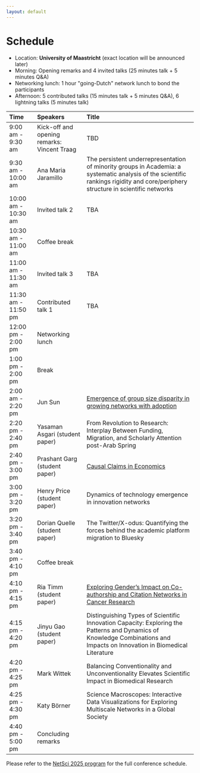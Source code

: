 ```yaml
---
layout: default
---
```


# Schedule
- Location: **University of Maastricht** (exact location will be announced later)
- Morning: Opening remarks and 4 invited talks (25 minutes talk + 5 minutes Q&A)
- Networking lunch: 1 hour "going-Dutch" network lunch to bond the participants
- Afternoon: 5 contributed talks (15 minutes talk + 5 minutes Q&A), 6 lightning talks (5 minutes talk)

| Time      | Speakers | Title |
|:----------- |:----------- |:----------- |
| 9:00 am - 9:30 am | Kick-off and opening remarks: Vincent Traag |TBD|
| 9:30 am - 10:00 am   | Ana Maria Jaramillo |The persistent underrepresentation of minority groups in Academia: a systematic analysis of the scientific rankings rigidity and core/periphery structure in scientific networks|
| 10:00 am - 10:30 am  | Invited talk 2 |TBA|
| 10:30 am - 11:00 am  | Coffee break ||
| 11:00 am - 11:30 am  | Invited talk 3 |TBA|
| 11:30 am - 11:50 pm  | Contributed talk 1 |TBA|
| 12:00 pm - 2:00 pm   | Networking lunch ||
| 1:00 pm - 2:00 pm   | Break ||
| 2:00 am - 2:20 pm  | Jun Sun |[Emergence of group size disparity in growing networks with adoption](https://doi.org/10.1038/s42005-024-01799-z)|
| 2:20 pm - 2:40 pm   | Yasaman Asgari (student paper) |From Revolution to Research: Interplay Between Funding, Migration, and Scholarly Attention post-Arab Spring|
| 2:40 pm - 3:00 pm   | Prashant Garg (student paper) |[Causal Claims in Economics](https://arxiv.org/abs/2501.06873)|
| 3:00 pm - 3:20 pm   | Henry Price (student paper) |Dynamics of technology emergence in innovation networks|
| 3:20 pm - 3:40 pm   | Dorian Quelle (student paper) |The Twitter/X-odus: Quantifying the forces behind the academic platform migration to Bluesky|
| 3:40 pm - 4:10 pm   | Coffee break ||
| 4:10 pm - 4:15 pm   | Ria Timm (student paper) |[Exploring Gender’s Impact on Co-authorship and Citation Networks in Cancer Research](https://github.com/netscisci/netscisci.github.io/blob/main/assets/papers/NetSciSci2025_paper_8.pdf)|
| 4:15 pm - 4:20 pm   | Jinyu Gao (student paper) |Distinguishing Types of Scientific Innovation Capacity: Exploring the Patterns and Dynamics of Knowledge Combinations and Impacts on Innovation in Biomedical Literature| 
| 4:20 pm - 4:25 pm   | Mark Wittek |Balancing Conventionality and Unconventionality Elevates Scientific Impact in Biomedical Research| 
| 4:25 pm - 4:30 pm   | Katy Börner |Science Macroscopes: Interactive Data Visualizations for Exploring Multiscale Networks in a Global Society| 
| 4:40 pm - 5:00 pm   | Concluding remarks ||

Please refer to the [NetSci 2025 program](https://netsci2025.github.io/) for the full conference schedule. 

